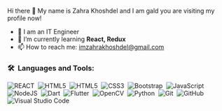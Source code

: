 Hi there 👋
My name is Zahra Khoshdel and I am gald you are visiting my profile now!


- 🙋 I am an IT Engineer
- 🌱 I’m currently learning **React, Redux**
- 📫 How to reach me: imzahrakhoshdel@gmail.com


### 🛠 &nbsp;Languages and Tools:

![REACT](https://img.shields.io/badge/React%20-%2320232a.svg?style=flat&logo=react)&nbsp;
![HTML5](https://img.shields.io/badge/Redux%20-black.svg?style=flat&logo=redux)&nbsp;
![HTML5](https://img.shields.io/badge/-HTML5-05122A?style=flat&logo=HTML5)&nbsp;
![CSS3](https://img.shields.io/badge/-CSS-05122A?style=flat&logo=CSS3&logoColor=1572B6)&nbsp;
![Bootstrap](https://img.shields.io/badge/-Bootstrap-05122A?style=flat&logo=Bootstrap)&nbsp;
![JavaScript](https://img.shields.io/badge/-JavaScript-05122A?style=flat&logo=javascript)&nbsp;
![NodeJS](https://img.shields.io/badge/-NodeJS-05122A?style=flat&logo=node.js)&nbsp;
![Dart](https://img.shields.io/badge/-Dart-05122A?style=flat&logo=dart)&nbsp;
![Flutter](https://img.shields.io/badge/-Flutter-05122A?style=flat&logo=flutter)&nbsp;
![OpenCV](https://img.shields.io/badge/-OpenCV-05122A?style=flat&logo=OpenCV)&nbsp;
![Python](https://img.shields.io/badge/-Python-05122A?style=flat&logo=python)&nbsp;
![Git](https://img.shields.io/badge/-Git-05122A?style=flat&logo=git)&nbsp;
![GitHub](https://img.shields.io/badge/-GitHub-05122A?style=flat&logo=github)&nbsp;
![Visual Studio Code](https://img.shields.io/badge/-Visual%20Studio%20Code-05122A?style=flat&logo=visual-studio-code&logoColor=007ACC)&nbsp;
<!---<p align="left"> <img src="https://komarev.com/ghpvc/?username=zahrakhoshdel&label=Profile%20views&color=blue&style=flat" alt="zahrakhoshdel" /> </p>--->

<!---
zahrakhoshdel/zahrakhoshdel is a ✨ special ✨ repository because its `README.md` (this file) appears on your GitHub profile.
You can click the Preview link to take a look at your changes.
--->
